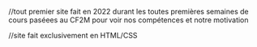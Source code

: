 //tout premier site fait en 2022 durant les toutes premières semaines de cours paséees au CF2M pour voir nos compétences et notre motivation

//site fait exclusivement en HTML/CSS
